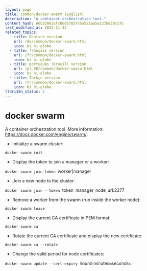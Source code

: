 ```yaml
---
layout: page
title: common/docker-swarm (English)
description: "A container orchestration tool."
content_hash: 66b32061afc06057857d6a521aa5e237b828c17b
last_modified_at: 2023-11-12
related_topics:
  - title: Deutsch version
    url: /de/common/docker-swarm.html
    icon: bi bi-globe
  - title: français version
    url: /fr/common/docker-swarm.html
    icon: bi bi-globe
  - title: português (Brasil) version
    url: /pt_BR/common/docker-swarm.html
    icon: bi bi-globe
  - title: Türkçe version
    url: /tr/common/docker-swarm.html
    icon: bi bi-globe
tldri18n_status: 2
---
```

# docker swarm

A container orchestration tool.
More information: <https://docs.docker.com/engine/swarm/>.

- Initialize a swarm cluster:

`docker swarm init`

- Display the token to join a manager or a worker:

`docker swarm join-token `<span class="tldr-var badge badge-pill bg-dark-lm bg-white-dm text-white-lm text-dark-dm font-weight-bold">worker|manager</span>

- Join a new node to the cluster:

`docker swarm join --token `<span class="tldr-var badge badge-pill bg-dark-lm bg-white-dm text-white-lm text-dark-dm font-weight-bold">token</span>` `<span class="tldr-var badge badge-pill bg-dark-lm bg-white-dm text-white-lm text-dark-dm font-weight-bold">manager_node_url:2377</span>

- Remove a worker from the swarm (run inside the worker node):

`docker swarm leave`

- Display the current CA certificate in PEM format:

`docker swarm ca`

- Rotate the current CA certificate and display the new certificate:

`docker swarm ca --rotate`

- Change the valid period for node certificates:

`docker swarm update --cert-expiry `<span class="tldr-var badge badge-pill bg-dark-lm bg-white-dm text-white-lm text-dark-dm font-weight-bold">hours</span>`h`<span class="tldr-var badge badge-pill bg-dark-lm bg-white-dm text-white-lm text-dark-dm font-weight-bold">minutes</span>`m`<span class="tldr-var badge badge-pill bg-dark-lm bg-white-dm text-white-lm text-dark-dm font-weight-bold">seconds</span>`s`
